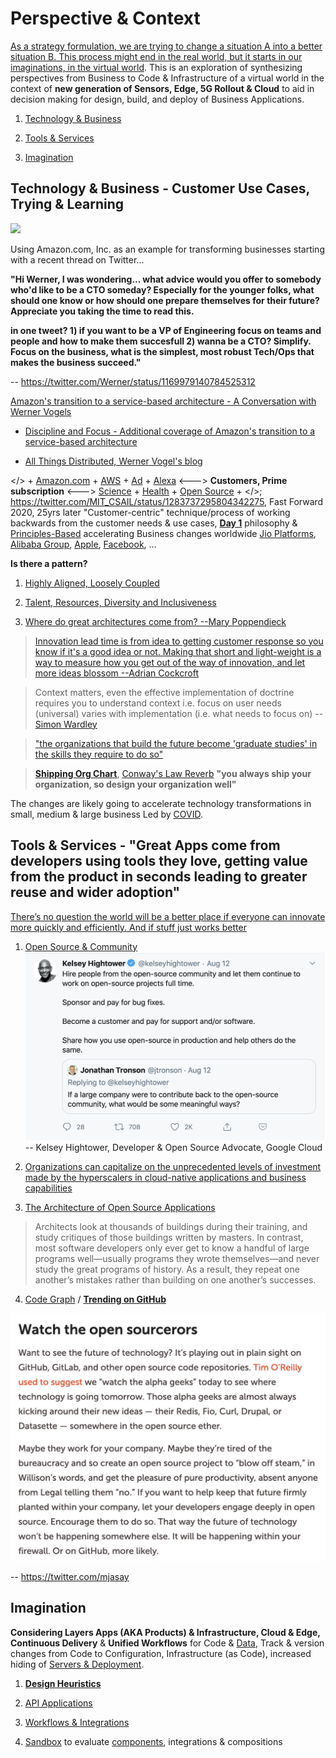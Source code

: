 # Perspective & Context

[As a strategy formulation, we are trying to change a situation A into a better situation B. This process might end in the real world, but it starts in our imaginations, in the virtual world](https://info.container-solutions.com/patterns-maps). This is an exploration of synthesizing perspectives from Business to Code & Infrastructure of a virtual world in the context of **new generation of Sensors, Edge, 5G Rollout & Cloud** to aid in decision making for design, build, and deploy  of Business Applications.

1. [Technology & Business](#technology--business)

2. [Tools & Services](#tools--services)

3. [Imagination](#imagination)

## Technology & Business - Customer Use Cases, Trying & Learning

![](images/Werner.png)

Using Amazon.com, Inc. as an example for transforming businesses starting with a recent thread on Twitter...

**"Hi Werner, I was wondering... what advice would you offer to somebody who'd like to be a CTO someday? Especially for the younger folks, what should one know or how should one prepare themselves for their future? Appreciate you taking the time to read this.**

**in one tweet? 1) if you want to be a VP of Engineering focus on teams and people and how to make them succesfull 2) wanna be a CTO? Simplify.  Focus on the business, what is the simplest, most robust Tech/Ops that makes the business succeed."**

-- https://twitter.com/Werner/status/1169979140784525312

[Amazon's transition to a service-based architecture - A Conversation with Werner Vogels](https://queue.acm.org/detail.cfm?id=1142065)

+ [Discipline and Focus - Additional coverage of Amazon's transition to a service-based architecture](https://queue.acm.org/detail.cfm?id=1388773)

+ [All Things Distributed, Werner Vogel's blog](https://www.allthingsdistributed.com/)

</> + [Amazon.com](https://www.amazon.com/) + [AWS](https://aws.amazon.com/) + [Ad](https://advertising.amazon.com/) + [Alexa](https://developer.amazon.com/en-US/alexa) <---> **Customers, Prime subscription** <---> [Science](https://www.amazon.science/) + [Health](https://amazon.care/) + [Open Source](https://amzn.github.io/) + </>; https://twitter.com/MIT_CSAIL/status/1283737295804342275, Fast Forward 2020, 25yrs later "Customer-centric" technique/process of working backwards from the customer needs & use cases, [**Day 1**](https://www.sec.gov/Archives/edgar/data/1018724/000119312517120198/d373368dex991.htm) philosophy & [Principles-Based](https://aws.amazon.com/blogs/enterprise-strategy/why-digital-organizations-are-principles-based/) accelerating Business changes worldwide [Jio Platforms](https://en.wikipedia.org/wiki/Jio_Platforms), [Alibaba Group](https://en.wikipedia.org/wiki/Alibaba_Group), [Apple](https://www.apple.com/apple-one/), [Facebook](https://tech.fb.com/cto-notebook/), ...

**Is there a pattern?**

1. [Highly Aligned, Loosely Coupled](https://jobs.netflix.com/culture)

2. [Talent, Resources, Diversity and Inclusiveness](https://github.com/jamiehannaford/diversity)

3. [Where do great architectures come from? --Mary Poppendieck](https://www.oreilly.com/radar/where-do-great-architectures-come-from/)

> [Innovation lead time is from idea to getting customer response so you know if it's a good idea or not. Making that  short and light-weight is a way to measure how you get out of the way of innovation, and let more ideas blossom --Adrian Cockcroft](https://twitter.com/adrianco/status/1306293510761447424?s=21)

> Context matters, even the effective implementation of doctrine requires you to understand context i.e. focus on user needs (universal) varies with implementation (i.e. what needs to focus on)
-- [Simon Wardley](https://twitter.com/swardley)

> ["the organizations that build the future become 'graduate studies' in the skills they require to do so"](https://www.youtube.com/watch?v=P_sWGl7MzhU)

> [**Shipping Org Chart**](https://lightstep.com/blog/the-only-good-reason-to-adopt-microservices/), [Conway's Law Reverb](http://ruthmalan.com/Journal/2014/2014JournalMay.htm#Conways_Law) **"you always ship your organization, so design your organization well"** 

The changes are likely going to accelerate technology transformations in small, medium & large business Led by [COVID](images/COVID.png).

## Tools & Services - "Great Apps come from developers using tools they love, getting value from the product in seconds leading to greater reuse and wider adoption"

[There’s no question the world will be a better place if everyone can innovate more quickly and efficiently. And if stuff just works better](https://aws.amazon.com/builders-library)

1. [Open Source & Community](https://www.youtube.com/watch?v=jiaLsxjBeOQ)
![](images/open%20source%20%26%20large%20company.png)
-- Kelsey Hightower, Developer & Open Source Advocate, Google Cloud

2. [Organizations can capitalize on the unprecedented levels of investment made by the hyperscalers in cloud-native applications and business capabilities]( https://leadingedgeforum.com/research/constructing-cloud-native-business-capabilities-if-you-think-cloud-is-only-about-it-infrastructure-you-seriously-need-to-think-again/)

3. [The Architecture of Open Source Applications](http://aosabook.org/en/index.html)

> Architects look at thousands of buildings during their training, and study critiques of those buildings written by masters. In contrast, most software developers only ever get to know a handful of large programs well—usually programs they wrote themselves—and never study the great programs of history. As a result, they repeat one another’s mistakes rather than building on one another’s successes.

4. [Code Graph](https://about.sourcegraph.com/about) / [**Trending on GitHub**](https://github.com/trending)

![](images/open%20source.jpeg)

-- https://twitter.com/mjasay 

## Imagination

**Considering Layers Apps (AKA Products) & Infrastructure, Cloud & Edge, Continuous Delivery** & **Unified Workflows** for Code & [Data](https://accelst.com/the-quest-for-the-holy-grail-of-git-for-data/), Track & version changes from Code to Configuration, Infrastructure (as Code), increased hiding of [Servers & Deployment](https://medium.com/@hellerstein/the-state-of-the-serverless-art-78a4f02951eb).

1. [**Design Heuristics**](Patterns/Stuff.md)

2. [API Applications](System/API.md)  

3. [Workflows & Integrations](Patterns/Workflows.md)

4. [Sandbox](Labs/Sandbox.md) to evaluate [components](https://martinfowler.com/articles/microservices.html#ComponentizationViaServices), integrations & compositions
